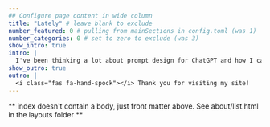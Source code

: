 ```yaml
---
## Configure page content in wide column
title: "Lately" # leave blank to exclude
number_featured: 0 # pulling from mainSections in config.toml (was 1)
number_categories: 0 # set to zero to exclude (was 3)
show_intro: true
intro: |
  I've been thinking a lot about prompt design for ChatGPT and how I can use the large language model to facilitate data cleaning in R.
show_outro: true
outro: |
  <i class="fas fa-hand-spock"></i> Thank you for visiting my site!
---
```


** index doesn't contain a body, just front matter above.
See about/list.html in the layouts folder **
